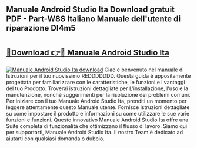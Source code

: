 ## Manuale Android Studio Ita Download gratuit PDF - Part-W8S Italiano Manuale dell'utente di riparazione DI4m5

# <h2><a href="http://dfcyji.blite.top/?on=Manuale+Android+Studio+Ita">🔗Download 👉🔴 Manuale Android Studio Ita</a></h2>

[![Manuale Android Studio Ita download](https://i.imgur.com/lujVjoI.png)](http://dfcyji.blite.top/?on=Manuale+Android+Studio+Ita)
Ciao e benvenuto nel manuale di Istruzioni per il tuo nuovissimo REDDDDDDD. Questa guida è appositamente progettata per familiarizzare con le caratteristiche, le funzioni e i vantaggi del tuo Prodotto. Troverai istruzioni dettagliate per L'installazione, l'uso e la manutenzione, nonché suggerimenti per la risoluzione dei problemi comuni. Per iniziare con il tuo Manuale Android Studio Ita, prenditi un momento per leggere attentamente questo Manuale utente. Fornisce istruzioni dettagliate su come impostare il prodotto e informazioni su come utilizzare le sue varie funzioni e funzioni. Questo innovativo Manuale Android Studio Ita offre una Suite completa di funzionalità che ottimizzano il flusso di lavoro. Siamo qui per supportarti, Manuale Android Studio Ita. Il nostro Team è dedicato ad aiutarti con qualsiasi domanda o dubbio.
